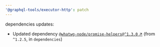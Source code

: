 ```yaml
---
'@graphql-tools/executor-http': patch
---
```


dependencies updates: 

- Updated dependency [`@whatwg-node/promise-helpers@^1.3.0` ↗︎](https://www.npmjs.com/package/@whatwg-node/promise-helpers/v/1.3.0) (from `^1.2.5`, in `dependencies`)
